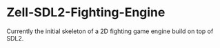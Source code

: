 # Zell-SDL2-Fighting-Engine

Currently the initial skeleton of a 2D fighting game engine build on top of SDL2.

